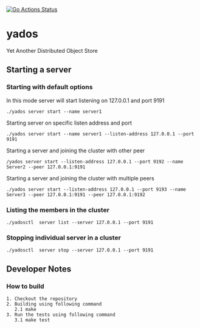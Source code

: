 [![Go Actions Status](https://github.com/davinash/yados/workflows/Go/badge.svg)](https://github.com/davinash/yados/actions)
# yados
Yet Another Distributed Object Store

## Starting a server
### Starting with default options
In this mode server will start listening on 127.0.0.1 and port 9191
```shell
./yados server start --name server1
```
Starting server on specific listen address and port
```shell
./yados server start --name server1 --listen-address 127.0.0.1 --port 9191
```
Starting a server and joining the cluster with other peer
```shell
/yados server start --listen-address 127.0.0.1 --port 9192 --name Server2 --peer 127.0.0.1:9191
```
Starting a server and joining the cluster with multiple peers
```shell
./yados server start --listen-address 127.0.0.1 --port 9193 --name Server3 --peer 127.0.0.1:9191 --peer 127.0.0.1:9192
```
### Listing the members in the cluster
```shell
./yadosctl  server list --server 127.0.0.1 --port 9191
```

### Stopping individual server in a cluster
```shell
./yadosctl  server stop --server 127.0.0.1 --port 9191
```

## Developer Notes
### How to build
```shell
1. Checkout the repository
2. Building using following command
   2.1 make
3. Run the tests using following command
   3.1 make test
```
